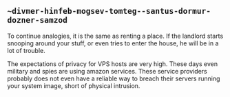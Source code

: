 ## `~divmer-hinfeb-mogsev-tomteg--santus-dormur-dozner-samzod`
To continue analogies, it is the same as renting a place. 
If the landlord starts snooping around your stuff, or even tries to enter the house, he will be in a lot of trouble. 

The expectations of privacy for VPS hosts are very high. These days even military and spies are using amazon services. These service providers probably does not even have a reliable way to breach their servers running your system image, short of physical intrusion.